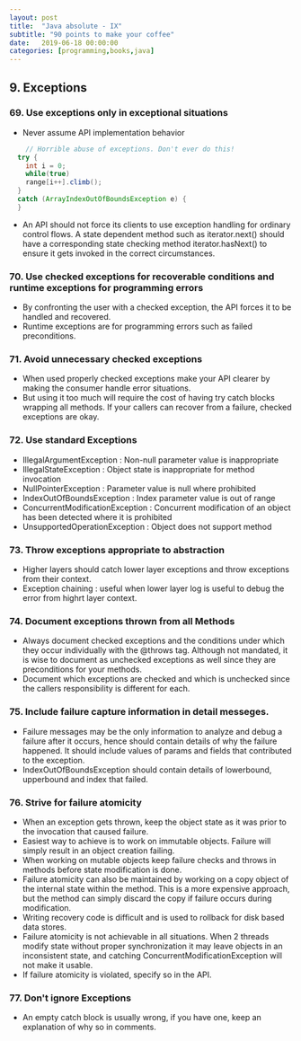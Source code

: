 ```yaml
---
layout: post
title:  "Java absolute - IX"
subtitle: "90 points to make your coffee"
date:   2019-06-18 00:00:00
categories: [programming,books,java]
---
```


## 9. Exceptions

### 69. Use exceptions only in exceptional situations
  - Never assume API implementation behavior
  ```JAVA
      // Horrible abuse of exceptions. Don't ever do this!
    try {
      int i = 0;
      while(true)
      range[i++].climb();
    }
    catch (ArrayIndexOutOfBoundsException e) {
    }
  ```
  - An API should not force its clients to use exception handling for ordinary control flows. A state dependent method such as iterator.next() should have a corresponding state checking method iterator.hasNext() to ensure it gets invoked in the correct circumstances.

### 70. Use checked exceptions for recoverable conditions and runtime exceptions for programming errors
  - By confronting the user with a checked exception, the API forces it to be handled and recovered.
  - Runtime exceptions are for programming errors such as failed preconditions.

### 71. Avoid unnecessary checked exceptions  
  - When used properly checked exceptions make your API clearer by making the consumer handle error situations.
  - But using it too much will require the cost of having try catch blocks wrapping all methods. If your callers can recover from a failure, checked exceptions are okay.

### 72. Use standard Exceptions
  - IllegalArgumentException : Non-null parameter value is inappropriate
  - IllegalStateException : Object state is inappropriate for method invocation
  - NullPointerException : Parameter value is null where prohibited
  - IndexOutOfBoundsException : Index parameter value is out of range
  - ConcurrentModificationException : Concurrent modification of an object has been detected where it is prohibited
  - UnsupportedOperationException : Object does not support method

### 73. Throw exceptions appropriate to abstraction
  - Higher layers should catch lower layer exceptions and throw exceptions from their context.
  - Exception chaining : useful when lower layer log is useful to debug the error from highrt layer context.

### 74. Document exceptions thrown from all Methods
  - Always document checked exceptions and the conditions under which they occur individually with the @throws tag. Although not mandated, it is wise to document as unchecked exceptions as well since they are preconditions for your methods.
  - Document which exceptions are checked and which is unchecked since the callers responsibility is different for each.

### 75. Include failure capture information in detail messeges.
  - Failure messages may be the only information to analyze and debug a failure after it occurs, hence should contain details of why the failure happened. It should include values of params and fields that contributed to the exception.
  - IndexOutOfBoundsException should contain details of lowerbound, upperbound and index that failed.

### 76. Strive for failure atomicity
  - When an exception gets thrown, keep the object state as it was prior to the invocation that caused failure.
  - Easiest way to achieve is to work on immutable objects. Failure will simply result in an object creation failing.
  - When working on mutable objects keep failure checks and throws in methods before state modification is done.
  - Failure atomicity can also be maintained by working on a copy object of the internal state within the method. This is a more expensive approach, but the method can simply discard the copy if failure occurs during modification.
  - Writing recovery code is difficult and is used to rollback for disk based data stores.
  - Failure atomicity is not achievable in all situations. When 2 threads modify state without proper synchronization it may leave objects in an inconsistent state, and catching ConcurrentModificationException will not make it usable.
  - If failure atomicity is violated, specify so in the API.

### 77. Don't ignore Exceptions
  - An empty catch block is usually wrong, if you have one, keep an explanation of why so in comments.
